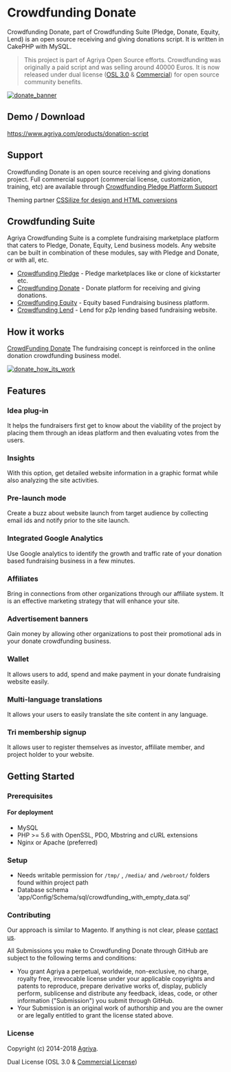 # Crowdfunding Donate

Crowdfunding Donate, part of Crowdfunding Suite (Pledge, Donate, Equity, Lend) is an open source receiving and giving donations script. It is written in CakePHP with MySQL.

> This project is part of Agriya Open Source efforts. Crowdfunding was originally a paid script and was selling around 40000 Euros. It is now released under dual license ([OSL 3.0](https://www.agriya.com/resources) & [Commercial](https://www.agriya.com/products/donation-script)) for open source community benefits.

[![donate_banner](https://user-images.githubusercontent.com/4700341/51890651-9744b200-23c2-11e9-8bf8-72ca34bfb435.png)](https://www.agriya.com/products/donation-script)

## Demo / Download

https://www.agriya.com/products/donation-script

## Support

Crowdfunding Donate is an open source receiving and giving donations project. Full commercial support (commercial license, customization, training, etc) are available through [Crowdfunding Pledge Platform Support](https://www.agriya.com/products/donation-script)

Theming partner [CSSilize for design and HTML conversions](http://cssilize.com/)

## Crowdfunding Suite

Agriya Crowdfunding Suite is a complete fundraising marketplace platform that caters to Pledge, Donate, Equity, Lend business models. Any website can be built in combination of these modules, say with Pledge and Donate, or with all, etc.

* [Crowdfunding Pledge](https://github.com/agriya/crowdfunding-pledge) - Pledge marketplaces like or clone of kickstarter etc.
* [Crowdfunding Donate](https://github.com/agriya/crowdfunding-donate) - Donate platform for receiving and giving donations.
* [Crowdfunding Equity](https://github.com/agriya/crowdfunding-equity) - Equity based Fundraising business platform.
* [Crowdfunding Lend](https://github.com/agriya/crowdfunding-lend) -  Lend for p2p lending based fundraising website.


## How it works

[CrowdFunding Donate](https://www.agriya.com/products/donation-script) The fundraising concept is reinforced in the online donation crowdfunding business model. 

[![donate_how_its_work](https://user-images.githubusercontent.com/4700341/51890653-99a70c00-23c2-11e9-8f3a-a1dac3873ca9.png)](https://www.agriya.com/products/donation-script)

## Features

### Idea plug-in

It helps the fundraisers first get to know about the viability of the project by placing them through an ideas platform and then evaluating votes from the users.

### Insights

With this option, get detailed website information in a graphic format while also analyzing the site activities.

### Pre-launch mode

Create a buzz about website launch from target audience by collecting email ids and notify prior to the site launch.

### Integrated Google Analytics

Use Google analytics to identify the growth and traffic rate of your donation based fundraising business in a few minutes.

### Affiliates

Bring in connections from other organizations through our affiliate system. It is an effective marketing strategy that will enhance your site.

### Advertisement banners

Gain money by allowing other organizations to post their promotional ads in your donate crowdfunding business.

### Wallet

It allows users to add, spend and make payment in your donate fundraising website easily.

### Multi-language translations

It allows your users to easily translate the site content in any language.

### Tri membership signup

It allows user to register themselves as investor, affiliate member, and project holder to your website.

## Getting Started

### Prerequisites

#### For deployment

* MySQL
* PHP >= 5.6 with OpenSSL, PDO, Mbstring and cURL extensions
* Nginx or Apache (preferred)

### Setup

* Needs writable permission for `/tmp/` , `/media/` and `/webroot/` folders found within project path
* Database schema 'app/Config/Schema/sql/crowdfunding_with_empty_data.sql'

### Contributing

Our approach is similar to Magento. If anything is not clear, please [contact us](https://www.agriya.com/contact).

All Submissions you make to Crowdfunding Donate through GitHub are subject to the following terms and conditions:

* You grant Agriya a perpetual, worldwide, non-exclusive, no charge, royalty free, irrevocable license under your applicable copyrights and patents to reproduce, prepare derivative works of, display, publicly perform, sublicense and distribute any feedback, ideas, code, or other information ("Submission") you submit through GitHub.
* Your Submission is an original work of authorship and you are the owner or are legally entitled to grant the license stated above.


### License

Copyright (c) 2014-2018 [Agriya](https://www.agriya.com/).

Dual License (OSL 3.0 & [Commercial License](https://www.agriya.com/contact))
